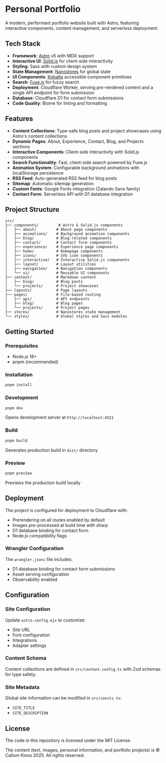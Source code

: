 # Personal Portfolio

A modern, performant portfolio website built with Astro, featuring interactive components, content management, and serverless deployment.

## Tech Stack

- **Framework**: [Astro](https://astro.build) v5 with MDX support
- **Interactive UI**: [Solid.js](https://www.solidjs.com) for client-side interactivity
- **Styling**: Sass with custom design system
- **State Management**: [Nanostores](https://github.com/nanostores/nanostores) for global state
- **UI Components**: [Kobalte](https://kobalte.dev) accessible component primitives
- **Search**: [Fuse.js](https://fusejs.io) for fuzzy search
- **Deployment**: Cloudflare Worker, serving pre-rendered content and a single API endpoint for form submission
- **Database**: Cloudflare D1 for contact form submissions
- **Code Quality**: Biome for linting and formatting

## Features

- **Content Collections**: Type-safe blog posts and project showcases using Astro's content collections
- **Dynamic Pages**: About, Experience, Contact, Blog, and Projects sections
- **Interactive Components**: Client-side interactivity with Solid.js components
- **Search Functionality**: Fast, client-side search powered by Fuse.js
- **Animation System**: Configurable background animations with localStorage persistence
- **RSS Feed**: Auto-generated RSS feed for blog posts
- **Sitemap**: Automatic sitemap generation
- **Custom Fonts**: Google Fonts integration (Zalando Sans family)
- **Contact Form**: Serverless API with D1 database integration

## Project Structure

```
src/
├── components/         # Astro & Solid.js components
│   ├── about/         # About page components
│   ├── animations/    # Background animation components
│   ├── blog/          # Blog-related components
│   ├── contact/       # Contact form components
│   ├── experience/    # Experience page components
│   ├── home/          # Homepage components
│   ├── icons/         # SVG icon components
│   ├── interactive/   # Interactive Solid.js components
│   ├── layout/        # Layout utilities
│   ├── navigation/    # Navigation components
│   └── ui/            # Reusable UI components
├── content/           # Markdown content
│   ├── blog/          # Blog posts
│   └── projects/      # Project showcases
├── layouts/           # Page layouts
├── pages/             # File-based routing
│   ├── api/           # API endpoints
│   ├── blog/          # Blog pages
│   └── projects/      # Project pages
├── stores/            # Nanostores state management
└── styles/            # Global styles and Sass modules
```

## Getting Started

### Prerequisites

- Node.js 18+
- pnpm (recommended)

### Installation

```bash
pnpm install
```

### Development

```bash
pnpm dev
```

Opens development server at `http://localhost:4321`

### Build

```bash
pnpm build
```

Generates production build in `dist/` directory

### Preview

```bash
pnpm preview
```

Previews the production build locally

## Deployment

The project is configured for deployment to Cloudflare with:

- Prerendering on all routes enabled by default
- Images pre-processed at build time with sharp
- D1 database binding for contact form
- Node.js compatibility flags

### Wrangler Configuration

The `wrangler.jsonc` file includes:

- D1 database binding for contact form submissions
- Asset serving configuration
- Observability enabled

## Configuration

### Site Configuration

Update `astro.config.mjs` to customize:

- Site URL
- Font configuration
- Integrations
- Adapter settings

### Content Schema

Content collections are defined in `src/content.config.ts` with Zod schemas for type safety.

### Site Metadata

Global site information can be modified in `src/consts.ts`:

- `SITE_TITLE`
- `SITE_DESCRIPTION`

## License

The code in this repository is licensed under the MIT License.

The content (text, images, personal information, and portfolio projects)
is © Callum Kloos 2025. All rights reserved.
